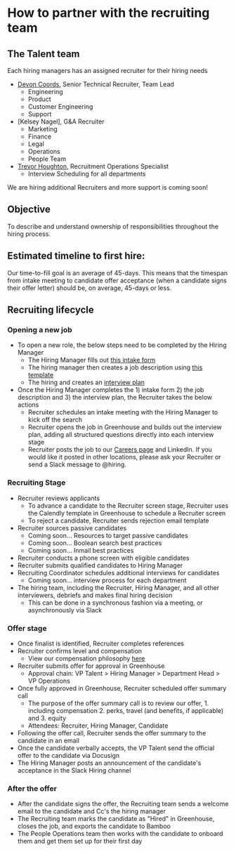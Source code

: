 # How to partner with the recruiting team

## The Talent team 
Each hiring managers has an assigned recruiter for their hiring needs  

- [Devon Coords](../../../company/team/index.md#devon-coords-she-her), Senior Technical Recruiter, Team Lead
    - Engineering 
    - Product 
    - Customer Engineering 
    - Support 
- [Kelsey Nagel], G&A Recruiter
    - Marketing
    - Finance
    - Legal
    - Operations
    - People Team
- [Trevor Houghton](../../company/team/index.md#trevor-houghton-he-him), Recruitment Operations Specialist
    - Interview Scheduling for all departments 

We are hiring additional Recruiters and more support is coming soon!

## Objective
To describe and understand ownership of responsibilities throughout the hiring process. 

## Estimated timeline to first hire:
Our time-to-fill goal is an average of 45-days.  This means that the timespan from intake meeting to candidate offer acceptance (when a candidate signs their offer letter) should be, on average, 45-days or less.  

## Recruiting lifecycle 

### Opening a new job
- To open a new role, the below steps need to be completed by the Hiring Manager
    - The Hiring Manager fills out [this intake form](https://docs.google.com/forms/d/1ju9waV4k_TpYMGmYZaH5eA2swkuvIthLFKQCzqrRUZM/edit)
    - The hiring manager then creates a job description using [this template](https://docs.google.com/document/d/1rJAYyARbegvvH_e-VTrHoFhU9cDG5WfHov3L12NeCO8/edit)
    - The hiring and creates an [interview plan](https://docs.google.com/spreadsheets/d/1pMG_K3pf_pP_AIvy8jjOKc-h6htDJ5QkvEMD3prAQ5Y/edit#gid=1566158302)
- Once the Hiring Manager completes the 1) intake form 2) the job description and 3) the interview plan, the Recruiter takes the below actions
    - Recruiter schedules an intake meeting with the Hiring Manager to kick off the search
    - Recruiter opens the job in Greenhouse and builds out the interview plan, adding all structured questions directly into each interview stage
    - Recruiter posts the job to our [Careers page](https://boards.greenhouse.io/sourcegraph91) and LinkedIn. If you would like it posted in other locations, please ask your Recruiter or send a Slack message to @hiring.
    
### Recruiting Stage
- Recruiter reviews applicants 
    - To advance a candidate to the Recruiter screen stage, Recruiter uses the Calendly template in Greenhouse to schedule a Recruiter screen
    - To reject a candidate, Recruiter sends rejection email template
- Recruiter sources passive candidates
    - Coming soon... Resources to target passive candidates 
    - Coming soon... Boolean search best practices 
    - Coming soon... Inmail best practices 
- Recruiter conducts a phone screen with eligible candidates
- Recruiter submits qualified candidates to Hiring Manager 
- Recruiting Coordinator schedules additional interviews for candidates
    - Coming soon... interview process for each department 
- The hiring team, including the Recruiter, Hiring Manager, and all other interviewers, debriefs and makes final hiring decision
    - This can be done in a synchronous fashion via a meeting, or asynchronously via Slack 

### Offer stage
- Once finalist is identified, Recruiter completes references
- Recruiter confirms level and compensation
    - View our compensation philosophy [here](https://about.sourcegraph.com/handbook/people-ops/compensation#components-of-compensation)
- Recruiter submits offer for approval in Greenhouse
   - Approval chain: VP Talent > Hiring Manager > Department Head > VP Operations
- Once fully approved in Greenhouse, Recruiter scheduled offer summary call 
   - The purpose of the offer summary call is to review our offer, 1. including compensation 2. perks, travel (and benefits, if applicable) and 3. equity
   - Attendees: Recruiter, Hiring Manager, Candidate
- Following the offer call, Recruiter sends the offer summary to the candidate in an email 
- Once the candidate verbally accepts, the VP Talent send the official offer to the candidate via Docusign 
- The Hiring Manager posts an announcement of the candidate's acceptance in the Slack Hiring channel 

### After the offer
- After the candidate signs the offer, the Recruiting team sends a welcome email to the candidate and Cc's the hiring manager
- The Recruiting team marks the candidate as "Hired" in Greenhouse, closes the job, and exports the candidate to Bamboo
- The People Operations team then works with the candidate to onboard them and get them set up for their first day
